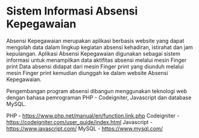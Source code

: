# Sistem Informasi Absensi Kepegawaian
Absensi Kepegawaian merupakan aplikasi berbasis website yang dapat mengolah data dalam lingkup kegiatan absensi kehadiran, istirahat dan jam kepulangan. Aplikasi Absensi Kepegawaian digunakan sebagai sistem informasi untuk menampilkan data aktifitas absensi melalui mesin Finger print Data absensi didapat dari mesin Finger print yang diunduh melalui mesin Finger print kemudian diunggah ke dalam website Absensi Kepegawaian.

Pengembangan program absensi dibangun menggunakan teknologi web dengan bahasa pemrograman PHP - Codeigniter, Javascript dan database MySQL.

PHP - https://www.php.net/manual/en/function.link.php
Codeigniter - https://codeigniter.com/user_guide/index.html
Javascript - https://www.javascript.com/
MySQL - https://www.mysql.com/
